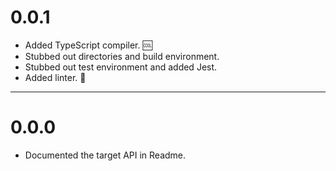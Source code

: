 # 0.0.1

* Added TypeScript compiler. :cool:
* Stubbed out directories and build environment.
* Stubbed out test environment and added Jest.
* Added linter. :cop:

---

# 0.0.0

* Documented the target API in Readme.
